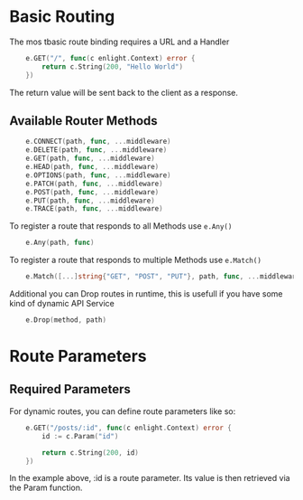 # Basic Routing

The mos tbasic route binding requires a URL and a Handler

```go
    e.GET("/", func(c enlight.Context) error {
        return c.String(200, "Hello World")
    })
```

The return value will be sent back to the client as a response.

## Available Router Methods
```go
    e.CONNECT(path, func, ...middleware)
    e.DELETE(path, func, ...middleware)
    e.GET(path, func, ...middleware)
    e.HEAD(path, func, ...middleware)
    e.OPTIONS(path, func, ...middleware)
    e.PATCH(path, func, ...middleware)
    e.POST(path, func, ...middleware)
    e.PUT(path, func, ...middleware)
    e.TRACE(path, func, ...middleware)
```

To register a route that responds to all Methods use `e.Any()`

```go
    e.Any(path, func)
```

To register a route that responds to multiple Methods use `e.Match()`

```go
    e.Match([...]string{"GET", "POST", "PUT"}, path, func, ...middleware)
```

Additional you can Drop routes in runtime, this is usefull if you have some kind of dynamic API Service

```go
    e.Drop(method, path)
```

# Route Parameters

## Required Parameters

For dynamic routes, you can define route parameters like so:
```go
    e.GET("/posts/:id", func(c enlight.Context) error {
        id := c.Param("id")

        return c.String(200, id)
    })
```

In the example above, :id is a route parameter.
Its value is then retrieved via the Param function.